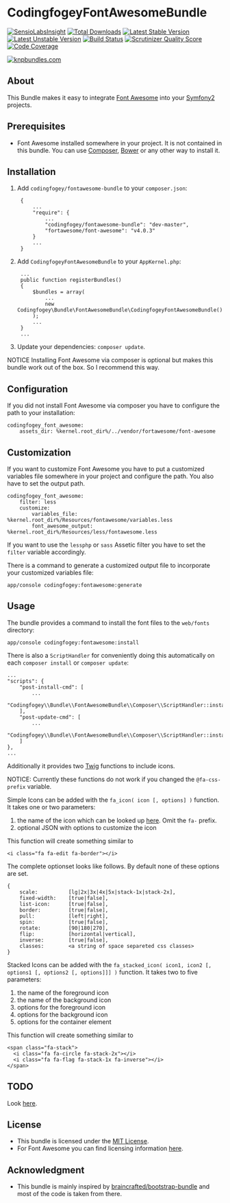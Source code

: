 CodingfogeyFontAwesomeBundle
============================

[![SensioLabsInsight](https://insight.sensiolabs.com/projects/7b8a98ea-e8e8-49c0-a5b0-7ee378009b07/mini.png)](https://insight.sensiolabs.com/projects/7b8a98ea-e8e8-49c0-a5b0-7ee378009b07)
[![Total Downloads](https://poser.pugx.org/codingfogey/fontawesome-bundle/downloads.png)](https://packagist.org/packages/codingfogey/fontawesome-bundle)
[![Latest Stable Version](https://poser.pugx.org/codingfogey/fontawesome-bundle/v/stable.png)](https://packagist.org/packages/codingfogey/fontawesome-bundle)
[![Latest Unstable Version](https://poser.pugx.org/codingfogey/fontawesome-bundle/v/unstable.png)](https://packagist.org/packages/codingfogey/fontawesome-bundle)
[![Build Status](https://travis-ci.org/codingfogey/fontawesome-bundle.png)](https://travis-ci.org/codingfogey/fontawesome-bundle)
[![Scrutinizer Quality Score](https://scrutinizer-ci.com/g/codingfogey/fontawesome-bundle/badges/quality-score.png?s=ddf3507ab8055474b46db51a92e7a486a94a931a)](https://scrutinizer-ci.com/g/codingfogey/fontawesome-bundle/)
[![Code Coverage](https://scrutinizer-ci.com/g/codingfogey/fontawesome-bundle/badges/coverage.png?s=b9f564491938c725b1dc2f64b1461071a6b710cf)](https://scrutinizer-ci.com/g/codingfogey/fontawesome-bundle/)

[![knpbundles.com](http://knpbundles.com/codingfogey/fontawesome-bundle/badge-short)](http://knpbundles.com/codingfogey/fontawesome-bundle)

About
-----

This Bundle makes it easy to integrate [Font Awesome](http://fortawesome.github.io/Font-Awesome/) into your [Symfony2](http://symfony.com/) projects.


Prerequisites
-------------

- Font Awesome installed somewhere in your project. It is not contained in this bundle. You can use [Composer](http://getcomposer.org), [Bower](http://bower.io) or any other way to install it.


Installation
------------

1. Add `codingfogey/fontawesome-bundle` to your `composer.json`:

        {
            ...
            "require": {
                ...
                "codingfogey/fontawesome-bundle": "dev-master",
                "fortawesome/font-awesome": "v4.0.3"
            }
            ...
        }

2. Add `CodingfogeyFontAwesomeBundle` to your `AppKernel.php`:

        ...
        public function registerBundles()
        {
            $bundles = array(
                ...
                new Codingfogey\Bundle\FontAwesomeBundle\CodingfogeyFontAwesomeBundle()
            );
            ...
        }
        ...

3. Update your dependencies: `composer update`.

NOTICE Installing Font Awesome via composer is optional but makes this bundle work out of the box. So I recommend this way.


Configuration
-------------

If you did not install Font Awesome via composer you have to configure the path to your installation:

    codingfogey_font_awesome:
        assets_dir: %kernel.root_dir%/../vendor/fortawesome/font-awesome


Customization
-------------

If you want to customize Font Awesome you have to put a customized variables file somewhere in your project and configure the path. You also have to set the output path.

    codingfogey_font_awesome:
        filter: less
        customize:
            variables_file:         %kernel.root_dir%/Resources/fontawesome/variables.less
            font_awesome_output:    %kernel.root_dir%/Resources/less/fontawesome.less

If you want to use the `lessphp` or `sass` Assetic filter you have to set the `filter` variable accordingly.

There is a command to generate a customized output file to incorporate your customized variables file:

    app/console codingfogey:fontawesome:generate


Usage
-----

The bundle provides a command to install the font files to the `web/fonts` directory:

    app/console codingfogey:fontawesome:install
    
There is also a `ScriptHandler` for conveniently doing this automatically on each `composer install` or `composer update`:

    ...
    "scripts": {
        "post-install-cmd": [
            ...
            "Codingfogey\\Bundle\\FontAwesomeBundle\\Composer\\ScriptHandler::install"
        ],
        "post-update-cmd": [
            ...
            "Codingfogey\\Bundle\\FontAwesomeBundle\\Composer\\ScriptHandler::install"
        ]
    },
    ...

Additionally it provides two [Twig](http://twig.sensiolabs.org/) functions to include icons. 

NOTICE: Currently these functions do not work if you changed the `@fa-css-prefix` variable.

Simple Icons can be added with the `fa_icon( icon [, options] )` function. It takes one or two parameters:

1. the name of the icon which can be looked up [here](http://fortawesome.github.io/Font-Awesome/icons/). Omit the `fa-` prefix.
2. optional JSON with options to customize the icon

This function will create something similar to

    <i class="fa fa-edit fa-border"></i>

The complete optionset looks like follows. By default none of these options are set.

    {
        scale:          [lg|2x|3x|4x|5x|stack-1x|stack-2x],
        fixed-width:    [true|false],
        list-icon:      [true|false],
        border:         [true|false],
        pull:           [left|right],
        spin:           [true|false],
        rotate:         [90|180|270],
        flip:           [horizontal|vertical],
        inverse:        [true|false],
        classes:        <a string of space separeted css classes>
    }


Stacked Icons can be added with the `fa_stacked_icon( icon1, icon2 [, options1 [, options2 [, options]]] )` function. It takes two to five parameters:

1. the name of the foreground icon
2. the name of the background icon
3. options for the foreground icon
4. options for the background icon
2. options for the container element

This function will create something similar to

    <span class="fa-stack">
      <i class="fa fa-circle fa-stack-2x"></i>
      <i class="fa fa-flag fa-stack-1x fa-inverse"></i>
    </span>


TODO
----

Look [here](../../issues?milestone=&state=open).


License
-------

- This bundle is licensed under the [MIT License](http://opensource.org/licenses/MIT).
- For Font Awesome you can find licensing information [here](http://fortawesome.github.io/Font-Awesome/license/).


Acknowledgment
--------------

- This bundle is mainly inspired by [braincrafted/bootstrap-bundle](https://github.com/braincrafted/bootstrap-bundle.git) and most of the code is taken from there.
